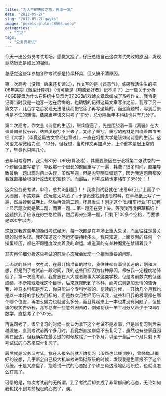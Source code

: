 ```yaml
---
title: "为人生的失败之旅，再添一笔"
date: "2012-05-27"
slug: "2012-05-27-gwyks"
image: "pexels-photo-48566.webp"
categories: 
  - "生活"
tags: 
  - "公务员考试"
---
```


今天一出公务员考试考场，感觉又挂了，仔细总结自己这次考试失败的原因，发现竟然历史是如此的相似。

总感觉这些年参加各种考试都是持续杯具，但又搞不清原因。

第一次高考（没错，后来还复读过），作文写的是《谈意气》，结果我活生生的把06年某期《微型计算机》（也可能是《电脑爱好者》记不清了）上一篇关于分析40GB硬盘为什么在系统中显示为37.2GB的戏谑文章改编成了高考作文。我肯定记得当时我是一边写一边在后悔的，也确切的记得这篇文章写作之前，我写了另一篇文字，几百字之后发现无法继续而把它涂了再写这篇的。而这篇题材，写到后来也是不住的懊悔，结果当年语文只考了101分，总分隔当年本科线也只有几分了。

第二次高考，作文是《诗意的生活》，继续傻逼了，先是围绕着一篇《离骚》在大谈爱国爱民云云，结果发现写不下去了，又涂了重写。重写的题材是围绕着四书五经《大学》（毕竟这篇古文曾经也背过），一直在幻想大学是该如何诗意的生活。这次语文稍微给力点，110分，但我想，当时作文再加点分，上个重本是很正常的了，毕竟也只隔几分。

去年司考卷四，我只有81分（90分算及格），其重要原因在于我将第二张试卷的一个题目位置写错了，导致那一个很长的题目重写了一遍，耗费了很多时间，直接导致最后一题出现时间上失误，虽然写完，但是内容明显偏题了，因为我连题目都没看就直接给根据行政法知识答题了。而最后，司考成绩也定格在了351分！！

这次公务员考试，申论，总共3道题目！！ 我拿到试卷就在“出租车行业”上画了个大圈圈，不禁欢喜，这玩意太熟悉了...于是迅速找到该段材料，在草稿纸上写了一遍，然后抄到试卷上。然后再做第二题，杯具发生！刚才这个“出租车行业”在试卷上显示题次就是第二题，而第一题.....第一题还在更上头。等我我再度把草稿纸上这题抄到了应该在的空格位置，然后再来坐第一题，只剩下100多个空格，而要求是200字以内。

这就是我这些年的操蛋考试经历，每一次都是在考场上重大失误，而且往往是最关键的时候失误。我不知道这个厄运还要持续多久，我只知道，上面罗列的任何一个操蛋经历，都在不同程度改变着我的命运。难道真的有某种魔咒在禁锢着我？

其实再仔细分析这些考试的前后心态我会发现一个相当重要的问题。

上面说的任何一次考试，在最开始准备的时候，我往往都有着很长远的计划和理想，但是到了考试前一段时间，我的这些目标因为各种原因，都被我一定程度地降低了。第一次高考前，我曾志在人大或者海事大学这类学校，但是考前数次的低迷成绩，不断摧残着我这个目标，后来就降低到了本科，而考试则更加无情的告诉我，神马本科都是浮云，你只能进个专科学校的。复读的时候，一开始几个月我也是以一本好的学校为目标的，但是数次月考经历告诉我，这些科目我的极限都在哪个哪个位置，再怎么努力也就这么多分，而且算起来上一本也并没有问题了，但扯蛋的现实告诉我，高考总有一些意外因素的，例如复读一年平均分从未少于125的数学，直接考了个102分。

再说司考了，很早复习的时候一度认为拿下这个考试不是难事，但是越复习到后来越没底，直到考试前两个多月时，我竟然直接崩盘不去复习了，虽然也有些家庭因素在里边，但我确实在最关键的时候放松了一个多月，以至于最后一个月只剩下考考试试的心态来应付复习了。

最后就是公务员考试，我在未报名前就开始复习（虽然也已经很晚），曾经做过很好的设想，几乎断定自己极大机率考进监狱系统的时候，发现我是色盲报不了这个系统。于是又崩盘了，抱着试一试的心态报了个珠三角边缘地区地职位，也就没怎么在意了。

可惜的是，每次考试前的无所谓，到了考试后却变成了非常郁闷的心态，无论如何我也找不到考前轻松的心态了，诶。

